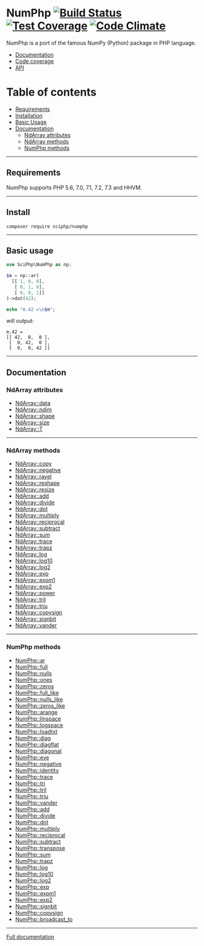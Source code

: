 NumPhp [![Build Status](https://travis-ci.org/sciphp/numphp.svg?branch=master)](https://travis-ci.org/sciphp/numphp) [![Test Coverage](https://codeclimate.com/github/sciphp/numphp/badges/coverage.svg)](https://codeclimate.com/github/sciphp/numphp/coverage) [![Code Climate](https://codeclimate.com/github/sciphp/numphp/badges/gpa.svg)](https://codeclimate.com/github/sciphp/numphp)
======

NumPhp is a port of the famous NumPy (Python) package in PHP language.

- [Documentation](http://sciphp.org)
- [Code coverage](http://sciphp.org/coverage/)
- [API](http://sciphp.org/api/)

Table of contents
=================

- [Requirements](#requirements)
- [Installation](#install)
- [Basic Usage](#basic-usage)
- [Documentation](#documentation)
    - [NdArray attributes](#ndarray-attributes)
    - [NdArray methods](#ndarray-methods)
    - [NumPhp methods](#numphp-methods)
________________________________________________________________________

Requirements
------------

NumPhp supports PHP 5.6, 7.0, 7.1, 7.2, 7.3 and HHVM.

________________________________________________________________________

Install
-------

```
composer require sciphp/numphp
```
________________________________________________________________________

Basic usage
--------------

```php
use SciPhp\NumPhp as np;

$m = np::ar(
  [[ 1, 0, 0],
   [ 0, 1, 0],
   [ 0, 0, 1]]
)->dot(42);

echo "m.42 =\n$m";

```
will output:

```
m.42 =
[[ 42,  0,  0 ],
 [  0, 42,  0 ],
 [  0,  0, 42 ]]
```

________________________________________________________________________

Documentation
-------------

### NdArray attributes

- [NdArray::data](https://sciphp.org/manual/en/ndarray.data.html)
- [NdArray::ndim](https://sciphp.org/manual/en/ndarray.ndim.html)
- [NdArray::shape](https://sciphp.org/manual/en/ndarray.shape.html)
- [NdArray::size](https://sciphp.org/manual/en/ndarray.size.html)
- [NdArray::T](https://sciphp.org/manual/en/ndarray.T.html)

________________________________________________________________________

### NdArray methods

- [NdArray::copy](https://sciphp.org/manual/en/ndarray.copy.html)
- [NdArray::negative](https://sciphp.org/manual/en/ndarray.negative.html)
- [NdArray::ravel](https://sciphp.org/manual/en/ndarray.ravel.html)
- [NdArray::reshape](https://sciphp.org/manual/en/ndarray.reshape.html)
- [NdArray::resize](https://sciphp.org/manual/en/ndarray.resize.html)
- [NdArray::add](https://sciphp.org/manual/en/ndarray.add.html)
- [NdArray::divide](https://sciphp.org/manual/en/ndarray.divide.html)
- [NdArray::dot](https://sciphp.org/manual/en/ndarray.dot.html)
- [NdArray::multiply](https://sciphp.org/manual/en/ndarray.multiply.html)
- [NdArray::reciprocal](https://sciphp.org/manual/en/ndarray.reciprocal.html)
- [NdArray::subtract](https://sciphp.org/manual/en/ndarray.subtract.html)
- [NdArray::sum](https://sciphp.org/manual/en/ndarray.sum.html)
- [NdArray::trace](https://sciphp.org/manual/en/ndarray.trace.html)
- [NdArray::trapz](https://sciphp.org/manual/en/ndarray.trapz.html)
- [NdArray::log](https://sciphp.org/manual/en/ndarray.log.html)
- [NdArray::log10](https://sciphp.org/manual/en/ndarray.log10.html)
- [NdArray::log2](https://sciphp.org/manual/en/ndarray.log2.html)
- [NdArray::exp](https://sciphp.org/manual/en/ndarray.exp.html)
- [NdArray::expm1](https://sciphp.org/manual/en/ndarray.expm1.html)
- [NdArray::exp2](https://sciphp.org/manual/en/ndarray.exp2.html)
- [NdArray::power](https://sciphp.org/manual/en/ndarray.power.html)
- [NdArray::tril](https://sciphp.org/manual/en/ndarray.tril.html)
- [NdArray::triu](https://sciphp.org/manual/en/ndarray.triu.html)
- [NdArray::copysign](https://sciphp.org/manual/en/ndarray.copysign.html)
- [NdArray::signbit](https://sciphp.org/manual/en/ndarray.signbit.html)
- [NdArray::vander](https://sciphp.org/manual/en/ndarray.vander.html)

________________________________________________________________________

### NumPhp methods

- [NumPhp::ar](https://sciphp.org/manual/en/numphp.ar.html)
- [NumPhp::full](https://sciphp.org/manual/en/numphp.full.html)
- [NumPhp::nulls](https://sciphp.org/manual/en/numphp.nulls.html)
- [NumPhp::ones](https://sciphp.org/manual/en/numphp.ones.html)
- [NumPhp::zeros](https://sciphp.org/manual/en/numphp.zeros.html)
- [NumPhp::full_like](https://sciphp.org/manual/en/numphp.full_like.html)
- [NumPhp::nulls_like](https://sciphp.org/manual/en/numphp.nulls_like.html)
- [NumPhp::zeros_like](https://sciphp.org/manual/en/numphp.zeros_like.html)
- [NumPhp::arange](https://sciphp.org/manual/en/numphp.arange.html)
- [NumPhp::linspace](https://sciphp.org/manual/en/numphp.linspace.html)
- [NumPhp::logspace](https://sciphp.org/manual/en/numphp.logspace.html)
- [NumPhp::loadtxt](https://sciphp.org/manual/en/numphp.loadtxt.html)
- [NumPhp::diag](https://sciphp.org/manual/en/numphp.diag.html)
- [NumPhp::diagflat](https://sciphp.org/manual/en/numphp.diagflat.html)
- [NumPhp::diagonal](https://sciphp.org/manual/en/numphp.diagonal.html)
- [NumPhp::eye](https://sciphp.org/manual/en/numphp.eye.html)
- [NumPhp::negative](https://sciphp.org/manual/en/numphp.negative.html)
- [NumPhp::identity](https://sciphp.org/manual/en/numphp.identity.html)
- [NumPhp::trace](https://sciphp.org/manual/en/numphp.trace.html)
- [NumPhp::tri](https://sciphp.org/manual/en/numphp.tri.html)
- [NumPhp::tril](https://sciphp.org/manual/en/numphp.tril.html)
- [NumPhp::triu](https://sciphp.org/manual/en/numphp.triu.html)
- [NumPhp::vander](https://sciphp.org/manual/en/numphp.vander.html)
- [NumPhp::add](https://sciphp.org/manual/en/numphp.add.html)
- [NumPhp::divide](https://sciphp.org/manual/en/numphp.divide.html)
- [NumPhp::dot](https://sciphp.org/manual/en/numphp.dot.html)
- [NumPhp::multiply](https://sciphp.org/manual/en/numphp.multiply.html)
- [NumPhp::reciprocal](https://sciphp.org/manual/en/numphp.reciprocal.html)
- [NumPhp::subtract](https://sciphp.org/manual/en/numphp.subtract.html)
- [NumPhp::transpose](https://sciphp.org/manual/en/numphp.transpose.html)
- [NumPhp::sum](https://sciphp.org/manual/en/numphp.sum.html)
- [NumPhp::trapz](https://sciphp.org/manual/en/numphp.trapz.html)
- [NumPhp::log](https://sciphp.org/manual/en/numphp.log.html)
- [NumPhp::log10](https://sciphp.org/manual/en/numphp.log10.html)
- [NumPhp::log2](https://sciphp.org/manual/en/numphp.log2.html)
- [NumPhp::exp](https://sciphp.org/manual/en/numphp.exp.html)
- [NumPhp::expm1](https://sciphp.org/manual/en/numphp.expm1.html)
- [NumPhp::exp2](https://sciphp.org/manual/en/numphp.exp2.html)
- [NumPhp::signbit](https://sciphp.org/manual/en/numphp.signbit.html)
- [NumPhp::copysign](https://sciphp.org/manual/en/numphp.copysign.html)
- [NumPhp::broadcast_to](https://sciphp.org/manual/en/numphp.broadcast_to.html)

________________________________________________________________________


[Full documentation](http://sciphp.org)

